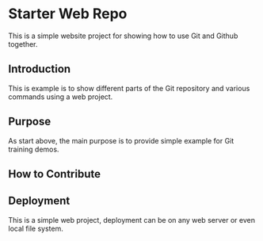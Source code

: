 # Starter Web Repo

This is a simple website project for showing how to use Git and Github together.

## Introduction

This is example is to show different parts of the Git repository and various commands using a web project.

## Purpose

As start above, the main purpose is to provide simple example for Git training demos.

## How to Contribute


## Deployment

This is a simple web project, deployment can be on any web server or even local file system.
